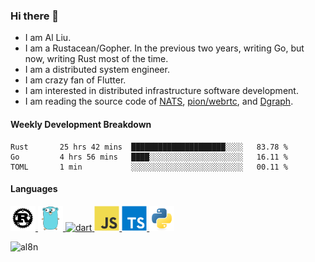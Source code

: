 ### Hi there 👋

<!--
**al8n/al8n** is a ✨ _special_ ✨ repository because its `README.md` (this file) appears on your GitHub profile.

Here are some ideas to get you started:

- 🔭 I’m currently working on ...
- 🌱 I’m currently learning ...
- 👯 I’m looking to collaborate on ...
- 🤔 I’m looking for help with ...
- 💬 Ask me about ...
- 📫 How to reach me: ...
- 😄 Pronouns: ...
- ⚡ Fun fact: ...
-->


- I am Al Liu.
- I am a Rustacean/Gopher. In the previous two years, writing Go, but now, writing Rust most of the time.
- I am a distributed system engineer.
- I am crazy fan of Flutter.
- I am interested in distributed infrastructure software development.
- I am reading the source code of [NATS](https://github.com/nats-io/nats-server), [pion/webrtc](https://github.com/pion/webrtc), and [Dgraph](https://github.com/dgraph/dgraph).

#### Weekly Development Breakdown

<!--START_SECTION:waka-->
```text
Rust       25 hrs 42 mins  █████████████████████░░░░   83.78 % 
Go         4 hrs 56 mins   ████░░░░░░░░░░░░░░░░░░░░░   16.11 % 
TOML       1 min           ░░░░░░░░░░░░░░░░░░░░░░░░░   00.11 % 
```
<!--END_SECTION:waka-->


<h4 align="left">Languages</h4>

<p align="left"> 
<a href="https://www.rust-lang.org" target="_blank"> <img src="https://raw.githubusercontent.com/devicons/devicon/master/icons/rust/rust-plain.svg" alt="rust" width="40" height="40"/> </a> <a href="https://golang.org" target="_blank"> <img src="https://raw.githubusercontent.com/devicons/devicon/master/icons/go/go-original.svg" alt="go" width="40" height="40"/> </a> <a href="https://dart.dev" target="_blank"> <img src="https://www.vectorlogo.zone/logos/dartlang/dartlang-icon.svg" alt="dart" width="40" height="40"/> </a> <a href="https://developer.mozilla.org/en-US/docs/Web/JavaScript" target="_blank"> <img src="https://raw.githubusercontent.com/devicons/devicon/master/icons/javascript/javascript-original.svg" alt="javascript" width="40" height="40"/> </a> <a href="https://www.typescriptlang.org/" target="_blank"> <img src="https://raw.githubusercontent.com/devicons/devicon/master/icons/typescript/typescript-original.svg" alt="typescript" width="40" height="40"/> </a> <a href="https://www.python.org" target="_blank"> <img src="https://raw.githubusercontent.com/devicons/devicon/master/icons/python/python-original.svg" alt="python" width="40" height="40"/> </a> 
</p>


<p><img align="left" src="https://github-readme-stats.vercel.app/api/top-langs?username=al8n&show_icons=true&locale=en&layout=compact" alt="al8n" /></p>

<br>
<br>


